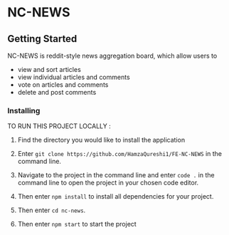 # NC-NEWS

## Getting Started

NC-NEWS is reddit-style news aggregation board, which allow users to

- view and sort articles
- view individual articles and comments
- vote on articles and comments
- delete and post comments

### Installing

TO RUN THIS PROJECT LOCALLY :

1. Find the directory you would like to install the application

2. Enter `git clone https://github.com/HamzaQureshi1/FE-NC-NEWS` in the command line.

3. Navigate to the project in the command line and enter `code .` in the command line to open the project in your chosen code editor.

4. Then enter `npm install` to install all dependencies for your project.

5. Then enter `cd nc-news`.

6. Then enter `npm start` to start the project
